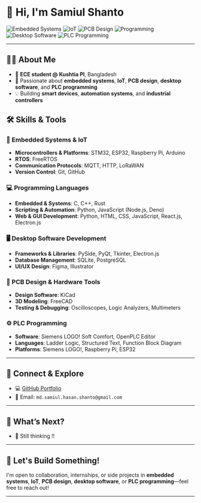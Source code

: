 # 👋 Hi, I'm **Samiul Shanto**

![Embedded Systems](https://img.shields.io/badge/🛠️-Embedded%20Systems-blue?style=for-the-badge)
![IoT](https://img.shields.io/badge/🌐-IoT-green?style=for-the-badge)
![PCB Design](https://img.shields.io/badge/🎛️-PCB%20Design-orange?style=for-the-badge)
![Programming](https://img.shields.io/badge/💻-C%2FC++%20%7C%20Python-blueviolet?style=for-the-badge)
![Desktop Software](https://img.shields.io/badge/🖥️-Desktop%20Apps-lightgrey?style=for-the-badge)
![PLC Programming](https://img.shields.io/badge/⚙️-PLC%20Programming-yellow?style=for-the-badge)

---

## 👨‍🎓 About Me
- 🎯 **ECE student @ Kushtia PI**, Bangladesh  
- 🔧 Passionate about **embedded systems**, **IoT**, **PCB design**, **desktop software**, and **PLC programming**  
- 💡 Building **smart devices**, **automation systems**, and **industrial controllers**


## 🛠️ Skills & Tools

### 🔧 Embedded Systems & IoT
- **Microcontrollers & Platforms**: STM32, ESP32, Raspberry Pi, Arduino
- **RTOS**: FreeRTOS
- **Communication Protocols**: MQTT, HTTP, LoRaWAN
- **Version Control**: Git, GitHub

### 💻 Programming Languages
- **Embedded & Systems**: C, C++, Rust
- **Scripting & Automation**: Python, JavaScript (Node.js, Deno)
- **Web & GUI Development**: Python, HTML, CSS, JavaScript, React.js, Electron.js

### 🖥️ Desktop Software Development
- **Frameworks & Libraries**: PySide, PyQt, Tkinter, Electron.js
- **Database Management**: SQLite, PostgreSQL
- **UI/UX Design**: Figma, Illustrator

### 📐 PCB Design & Hardware Tools
- **Design Software**: KiCad
- **3D Modeling**: FreeCAD
- **Testing & Debugging**: Oscilloscopes, Logic Analyzers, Multimeters

### ⚙️ PLC Programming
- **Software**: Siemens LOGO! Soft Comfort, OpenPLC Editor
- **Languages**: Ladder Logic, Structured Text, Function Block Diagram
- **Platforms**: Siemens LOGO!, Raspberry Pi, ESP32

---

## 🔗 Connect & Explore
- 💻 [GitHub Portfolio](https://github.com/Samiulshanto)  
- 📧 Email: `md.samiul.hasan.shanto@gmail.com`

---

## 📅 What’s Next?
- 🔄 Still thinking !!
---

## 🎯 Let's Build Something!
I'm open to collaboration, internships, or side projects in **embedded systems**, **IoT**, **PCB design**, **desktop software**, or **PLC programming**—feel free to reach out!

---

